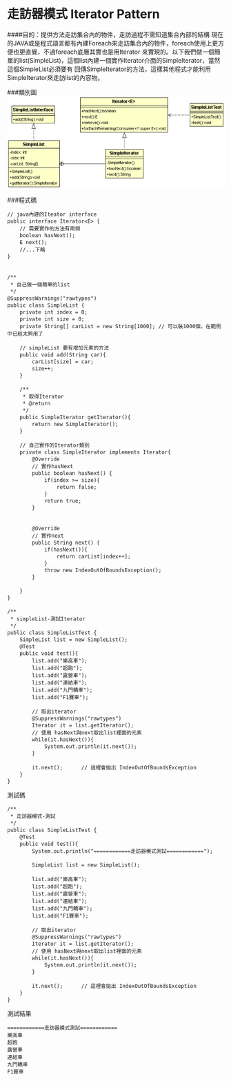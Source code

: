 # 走訪器模式 Iterator Pattern

####目的：提供方法走訪集合內的物件，走訪過程不需知道集合內部的結構
現在的JAVA或是程式語言都有內建Foreach來走訪集合內的物件，foreach使用上更方便也更直覺，不過foreach底層其實也是用Iterator
來實現的。以下我們做一個簡單的list(SimpleList)，這個list內建一個實作Iterator介面的SimpleIterator，當然這個SimpleList必須要有
回傳SimpleIterator的方法，這樣其他程式才能利用SimpleIterator來走訪list的內容物。  

###類別圖
![Iterator class diagram](image/iterator.gif)  

###程式碼  
```
// java內建的Iteator interface
public interface Iterator<E> {
	// 需要實作的方法有兩個
    boolean hasNext();
    E next();
	//...下略	
}


/**
 * 自己做一個簡單的list
 */
@SuppressWarnings("rawtypes")
public class SimpleList {
	private int index = 0;
	private int size = 0;				
	private String[] carList = new String[1000]; // 可以裝1000個，在範例中已經太夠用了

	// simpleList 要有增加元素的方法
	public void add(String car){
		carList[size] = car;
		size++;
	}
	
	/**
	 * 取得Iterator
	 * @return 
	 */
	public SimpleIterator getIterator(){
		return new SimpleIterator();
	}
	
	// 自己實作的Iterator類別
	private class SimpleIterator implements Iterator{
		@Override
		// 實作hasNext
		public boolean hasNext() {
			if(index >= size){
				return false;
			}
			return true;
		}

		
		@Override
		// 實作next
		public String next() {
			if(hasNext()){
				return carList[index++];		
			}
			throw new IndexOutOfBoundsException();
		}

	}
}

/**
 * simpleList-測試Iterator
 */
public class SimpleListTest {
	SimpleList list = new SimpleList();
	@Test
	public void test(){
		list.add("樂高車");
		list.add("超跑");
		list.add("露營車");
		list.add("連結車");
		list.add("九門轎車");
		list.add("F1賽車");
		
		// 取出iterator
		@SuppressWarnings("rawtypes")
		Iterator it = list.getIterator();
		// 使用 hasNext與next取出list裡面的元素
		while(it.hasNext()){
			System.out.println(it.next());
		}	

		it.next(); 		// 這裡會拋出 IndexOutOfBoundsException
	}
}
```  
測試碼
```  
/**
 * 走訪器模式-測試
 */
public class SimpleListTest {
	@Test
	public void test(){
		System.out.println("============走訪器模式測試============");

		SimpleList list = new SimpleList();

		list.add("樂高車");
		list.add("超跑");
		list.add("露營車");
		list.add("連結車");
		list.add("九門轎車");
		list.add("F1賽車");
		
		// 取出iterator
		@SuppressWarnings("rawtypes")
		Iterator it = list.getIterator();
		// 使用 hasNext與next取出list裡面的元素
		while(it.hasNext()){
			System.out.println(it.next());
		}	

		it.next(); 		// 這裡會拋出 IndexOutOfBoundsException
	}
}
```  
測試結果
```  
============走訪器模式測試============
樂高車
超跑
露營車
連結車
九門轎車
F1賽車
```  